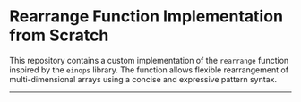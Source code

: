 # Rearrange Function Implementation from Scratch

This repository contains a custom implementation of the `rearrange` function inspired by the `einops` library. The function allows flexible rearrangement of multi-dimensional arrays using a concise and expressive pattern syntax.

---